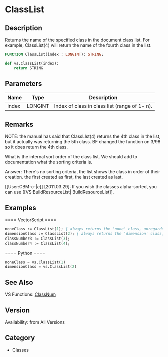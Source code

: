 # ClassList

## Description
Returns the name of the specified class in the document class list. For example,  ClassList(4) will return the name of the fourth class in the list.

```pascal
FUNCTION ClassList(index : LONGINT): STRING;
```

```python
def vs.ClassList(index):
    return STRING
```

## Parameters
|Name|Type|Description|
|---|---|---|
|index|LONGINT|Index of class in class list (range of 1- n).|

## Remarks
NOTE: the manual has said that ClassLIst(4) returns the 4th class in the list, but it actually was returning the 5th class.  BF changed the function on 3/98 so it does return the 4th class.


What is the internal sort order of the class list.  We should add to documentation what the sorting criteria is.

Answer: There's no sorting criteria, the list shows the class in order of their creation. the first created as first, the last created as last.

[[User:CBM-c-|_c_]] [2011.03.29]: If you wish the classes alpha-sorted, you can use [[VS:BuildResourceList| BuildResourceList]].

## Examples
==== VectorScript ====
```pascal
noneClass := ClassList(1); { always returns the 'none' class, unregarded the localization }
dimensionClass := ClassList(2); { always returns the 'dimension' class, unregarded the localization }
classNumber3 := ClassList(3);
classNumber4 := ClassList(4);
```
==== Python ====
```python
noneClass = vs.ClassList(1)
dimensionClass = vs.ClassList(2)
```

## See Also
VS Functions:
[ClassNum](ClassNum.md)

## Version
Availability: from All Versions

## Category
* Classes

